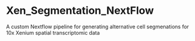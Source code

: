 # Xen_Segmentation_NextFlow
A custom Nextflow pipeline for generating alternative cell segmenations for 10x Xenium spatial transcriptomic data
